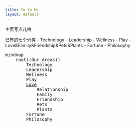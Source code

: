 ```yaml
---
title: Yo Yo Ho
layout: default
---
```

主页写点儿啥

已有的七个分类
    - Technology
    - Leadership 
    - Wellness
    - Play
    - Love&Family&Friendship&Pets&Plants
    - Fortune
    - Philosophy
  











<pre class="mermaid">
mindmap
    root((Our Areas))
        Technology
        Leadership
        Wellness
        Play
        <a href=www.google.com>Love</a>
            Relationship
            Family
            Friendship
            Pets
            Plants
        Fortune
        Philosophy
</pre>


<script src="https://cdn.jsdelivr.net/npm/mermaid@10.9.1/dist/mermaid.min.js"></script>
